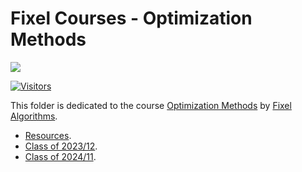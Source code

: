 # Fixel Courses - Optimization Methods

[![](./FixelAlgorithmsLogo.png)](https://fixelalgorithms.gitlab.io/)

[![Visitors](https://hits.seeyoufarm.com/api/count/incr/badge.svg?url=https%3A%2F%2Fgithub.com%2FRoyiAvital%2FStackExchangeCodes&count_bg=%2379C83D&title_bg=%23555555&icon=&icon_color=%23E7E7E7&title=Visitors+%28Daily+%2F+Total%29&edge_flat=false)](https://github.com/FixelAlgorithmsTeam/FixelCourses)

This folder is dedicated to the course [Optimization Methods](https://fixelalgorithms.gitlab.io/courses/optimizationmethods) by [Fixel Algorithms](https://fixelalgorithms.gitlab.io/).

 - [Resources](./Resources.md).
 - [Class of 2023/12](./2023_12).
 - [Class of 2024/11](./2024_11).